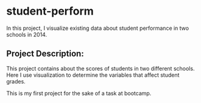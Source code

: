 # student-perform
In this project, I visualize existing data about student performance in two schools in 2014.

## Project Description:
This project contains about the scores of students in two different schools. 
Here I use visualization to determine the variables that affect student grades.

This is my first project for the sake of a task at bootcamp.
